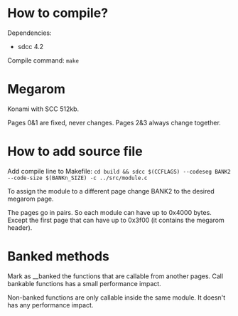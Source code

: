 How to compile?
===============

Dependencies:
- sdcc 4.2

Compile command:
`make`

Megarom
=======

Konami with SCC 512kb.

Pages 0&1 are fixed, never changes.
Pages 2&3 always change together.

How to add source file
======================

Add compile line to Makefile:
`cd build && sdcc $(CCFLAGS) --codeseg BANK2 --code-size $(BANKn_SIZE) -c ../src/module.c`

To assign the module to a different page change BANK2 to the desired megarom page.

The pages go in pairs. So each module can have up to 0x4000 bytes. Except the first page that can have up to 0x3f00 (it contains the megarom header).

Banked methods
==============

Mark as __banked the functions that are callable from another pages. Call bankable functions has a small performance impact.

Non-banked functions are only callable inside the same module. It doesn't has any performance impact.
